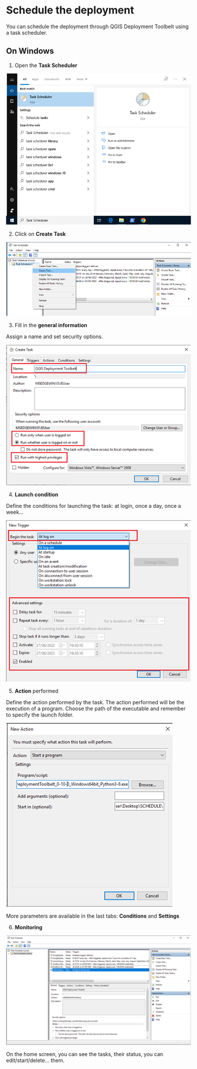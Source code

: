 # Schedule the deployment

You can schedule the deployment through QGIS Deployment Toolbelt using a task scheduler.

## On Windows

1. Open the **Task Scheduler**

![Task scheduler](../static/task_scheduler_windows_app.png)

2. Click on **Create Task**

![Create_task](../static/task_scheduler_windows_create_task.png)

3. Fill in the **general information**

Assign a name and set security options.

![General_information](../static/task_scheduler_windows_create_task_general.png)

4. **Launch condition**

Define the conditions for launching the task: at login, once a day, once a week...

![Launch_condition](../static/task_scheduler_windows_create_task_trigger.png)

5. **Action** performed

Define the action performed by the task. The action performed will be the execution of a program.
Choose the path of the executable and remember to specify the launch folder.

![Action](../static/task_scheduler_windows_create_task_action.png)

More parameters are available in the last tabs: **Conditions** and **Settings**

6. **Monitoring**

![Monitoring](../static/task_scheduler_windows_monitoring.png)

On the home screen, you can see the tasks, their status, you can edit/start/delete... them.
